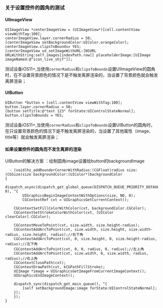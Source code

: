 ### 关于设置控件的圆角的测试

#### UIImageView

    UIImageView *centerImageView = (UIImageView*)[cell.contentView viewWithTag:100];
    centerImageView.layer.cornerRadius = 50;
    [centerImageView setBackgroundColor:UIColor.orangeColor];
    centerImageView.clipsToBounds= YES; 
    [centerImageView sd_setImageWithURL:[NSURL URLWithString:self.images[indexPath.row]] placeholderImage:[UIImage imageNamed:@"icon_live_shjf"]];

测试设备iOS11+,当使用`cornerRadius`和`clipsToBounds`设置UIImageView的圆角时，在不设置背景颜色的情况下是不触发离屏渲染的，当设置了背景颜色就会触发离屏渲染；

#### UIButton  


    UIButton *button = [cell.contentView viewWithTag:100];
    button.layer.cornerRadius = 50;
    [button setTitle:@"test 123" forState:UIControlStateNormal];
    button.clipsToBounds = YES;


  测试设备iOS11+,当使用`cornerRadius`和`clipsToBounds`设置UIButton的圆角时，在只设置背景颜色的情况下是不触发离屏渲染的，当设置了其他属性（image、title等）就会触发离屏渲染；

#### 如果设置控件的圆角而不发生离屏的渲染

UIButton的解决方案 ：绘制圆角image设置给button的backgroundImage
	
	  - (void)hz_addRounderCornerWithRadius:(CGFloat)radius size:(CGSize)size backgroundColor:(UIColor*)backgroundColor
	{
	    dispatch_async(dispatch_get_global_queue(DISPATCH_QUEUE_PRIORITY_DEFAULT, 0), ^{
	        UIGraphicsBeginImageContextWithOptions(size, NO, 0);
	        CGContextRef cxt = UIGraphicsGetCurrentContext();
        
        CGContextSetFillColorWithColor(cxt, backgroundColor.CGColor);
        CGContextSetStrokeColorWithColor(cxt, [UIColor clearColor].CGColor);
        
        CGContextMoveToPoint(cxt, size.width, size.height-radius);
        CGContextAddArcToPoint(cxt, size.width, size.height, size.width-radius, size.height, radius);//右下角
        CGContextAddArcToPoint(cxt, 0, size.height, 0, size.height-radius, radius);//左下角
        CGContextAddArcToPoint(cxt, 0, 0, radius, 0, radius);//左上角
        CGContextAddArcToPoint(cxt, size.width, 0, size.width, radius, radius);//右上角
        CGContextClosePath(cxt);
        CGContextDrawPath(cxt, kCGPathFillStroke);
        UIImage *image = UIGraphicsGetImageFromCurrentImageContext();
        UIGraphicsEndImageContext();
        
        dispatch_sync(dispatch_get_main_queue(), ^{
            [self setBackgroundImage:image forState:UIControlStateNormal];
        });
	    });
	}


